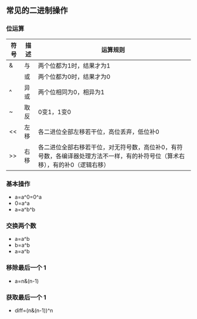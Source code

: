 ## 常见的二进制操作
### 位运算
符号|描述|运算规则
---|---|---
&|与|两个位都为1时，结果才为1
||或|两个位都为0时，结果才为0
^|异或|两个位相同为0，相异为1
~|取反|0变1，1变0
<<|左移|各二进位全部左移若干位，高位丢弃，低位补0
>>|右移|各二进位全部右移若干位，对无符号数，高位补0，有符号数，各编译器处理方法不一样，有的补符号位（算术右移），有的补0（逻辑右移）
### 基本操作
* a=a^0=0^a
* 0=a^a
* a=a^b^b
### 交换两个数
* a=a^b
* b=a^b
* a=a^b
### 移除最后一个 1
* a=n&(n-1)
### 获取最后一个 1
* diff=(n&(n-1))^n